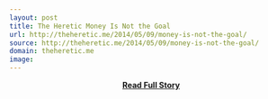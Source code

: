 ```yaml
---
layout: post
title: The Heretic Money Is Not the Goal
url: http://theheretic.me/2014/05/09/money-is-not-the-goal/
source: http://theheretic.me/2014/05/09/money-is-not-the-goal/
domain: theheretic.me
image: 
---
```


<p></p>
<center><p><a href="http://theheretic.me/2014/05/09/money-is-not-the-goal/" style='padding:25px; font-sze:18px; font-weight: bold;'>Read Full Story</a></p></center>
